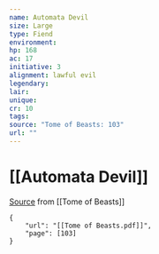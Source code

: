 ```yaml
---
name: Automata Devil
size: Large
type: Fiend
environment: 
hp: 168
ac: 17
initiative: 3
alignment: lawful evil
legendary: 
lair: 
unique: 
cr: 10
tags: 
source: "Tome of Beasts: 103"
url: ""
---
```

# [[Automata Devil]]

[Source](zotero://open-pdf/library/items/ULEQWHJM?page=103) from [[Tome of Beasts]]

```pdf
{
	"url": "[[Tome of Beasts.pdf]]",
	"page": [103]
}
```

